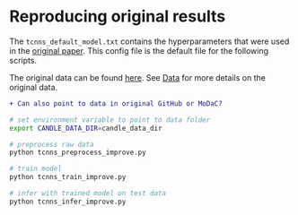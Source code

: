 # Reproducing original results

The `tcnns_default_model.txt` contains the hyperparameters that were used in the [original paper](#reference). This config file is the default file for the following scripts.   

The original data can be found [here](https://ftp.mcs.anl.gov/pub/candle/public/improve/model_curation_data/tCNNS/). See [Data](READMEs/Data.md) for more details on the original data.  

```diff
+ Can also point to data in original GitHub or MoDaC?
```

```sh
# set environment variable to point to data folder
export CANDLE_DATA_DIR=candle_data_dir

# preprocess raw data
python tcnns_preprocess_improve.py

# train model
python tcnns_train_improve.py

# infer with trained model on test data
python tcnns_infer_improve.py
```
